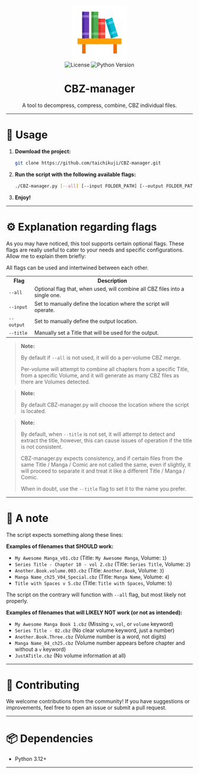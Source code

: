 <p align="center">
  <img src="media/cbz.webp" alt="CBZ-manager Logo" width="150px"/>
  <br/>
  <img src="https://img.shields.io/github/license/taichikuji/CBZ-manager?logo=github" alt="License"/>
  <img src="https://img.shields.io/badge/python-3.12%2B-blue" alt="Python Version"/>
</p>

<h1 align="center">CBZ-manager</h1>
<p align="center">A tool to decompress, compress, combine, CBZ individual files.</p>

---

# 🚀 Usage

1. **Download the project:**

   ```bash
   git clone https://github.com/taichikuji/CBZ-manager.git
   ```

2. **Run the script with the following available flags:**

   ```bash
   ./CBZ-manager.py [--all] [--input FOLDER_PATH] [--output FOLDER_PATH] [--title TITLE_NAME]
   ```

3. **Enjoy!**

---

# ⚙️ Explanation regarding flags

As you may have noticed, this tool supports certain optional flags. These flags are really useful to cater to your needs and specific configurations. Allow me to explain them briefly:

All flags can be used and intertwined between each other.

<table>
  <tr>
    <th>Flag</th>
    <th>Description</th>
  </tr>
  <tr>
    <td><code>--all</code></td>
    <td>Optional flag that, when used, will combine all CBZ files into a single one.</td>
  </tr>
  <tr>
    <td><code>--input</code></td>
    <td>Set to manually define the location where the script will operate.</td>
  </tr>
  <tr>
    <td><code>--output</code></td>
    <td>Set to manually define the output location.</td>
  </tr>
  <tr>
    <td><code>--title</code></td>
    <td>Manually set a Title that will be used for the output.</td>
  </tr>
</table>

> **Note:**
> 
> By default if <code>--all</code> is not used, it will do a per-volume CBZ merge.
> 
> Per-volume will attempt to combine all chapters from a specific Title, from a specific Volume, and it will generate as many CBZ files as there are Volumes detected.

> **Note:**
> 
> By default CBZ-manager.py will choose the location where the script is located.

> **Note:**
> 
> By default, when <code>--title</code> is not set, it will attempt to detect and extract the title, however, this can cause issues of operation if the title is not consistent.
> 
> CBZ-manager.py expects consistency, and if certain files from the same Title / Manga / Comic are not called the same, even if slightly, it will proceed to separate it and treat it like a different Title / Manga / Comic.
> 
> When in doubt, use the <code>--title</code> flag to set it to the name you prefer.

---

# 📝 A note

The script expects something along these lines:

**Examples of filenames that SHOULD work:**

- `My Awesome Manga_v01.cbz` (Title: `My Awesome Manga`, Volume: `1`)
- `Series Title - Chapter 10 - vol 2.cbz` (Title: `Series Title`, Volume: `2`)
- `Another.Book.volume.003.cbz` (Title: `Another.Book`, Volume: `3`)
- `Manga Name_ch25_V04_Special.cbz` (Title: `Manga Name`, Volume: `4`)
- `Title with Spaces v 5.cbz` (Title: `Title with Spaces`, Volume: `5`)

The script on the contrary will function with `--all` flag, but most likely not properly.

**Examples of filenames that will LIKELY NOT work (or not as intended):**

- `My Awesome Manga Book 1.cbz` (Missing `v`, `vol`, or `volume` keyword)
- `Series Title - 02.cbz` (No clear volume keyword, just a number)
- `Another.Book.Three.cbz` (Volume number is a word, not digits)
- `Manga Name_04_ch25.cbz` (Volume number appears before chapter and without a `v` keyword)
- `JustATitle.cbz` (No volume information at all)

---

# 🤝 Contributing

We welcome contributions from the community! If you have suggestions or improvements, feel free to open an issue or submit a pull request.

---

# 📦 Dependencies

- Python 3.12+

---